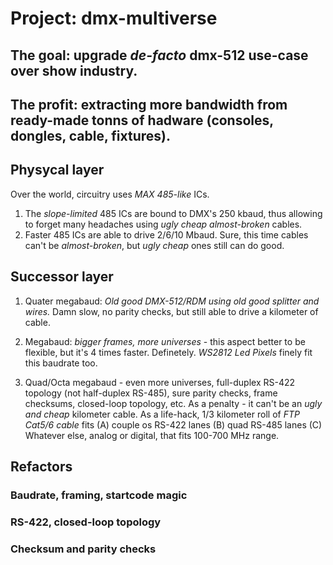 # Project: dmx-multiverse

## The goal: upgrade *de-facto* dmx-512 use-case over show industry.

## The profit: extracting more bandwidth from ready-made tonns of hadware (consoles, dongles, cable, fixtures).

## Physycal layer 

Over the world, circuitry uses *MAX 485-like* ICs. 
1) The *slope-limited* 485 ICs are bound to DMX's 250 kbaud, thus allowing to forget many headaches using *ugly cheap almost-broken* cables.
2) Faster 485 ICs are able to drive 2/6/10 Mbaud. Sure, this time cables can't be *almost-broken*, but *ugly cheap* ones still can do good.

## Successor layer

1) Quater megabaud: *Old good DMX-512/RDM using old good splitter and wires.* Damn slow, no parity checks, but still able to drive a kilometer of cable.

2) Megabaud: *bigger frames, more universes* - this aspect better to be flexible, but it's 4 times faster. Definetely. *WS2812 Led Pixels* finely fit this baudrate too.

3) Quad/Octa megabaud - even more universes, full-duplex RS-422 topology (not half-duplex RS-485), sure parity checks, frame checksums, closed-loop topology, etc. As a penalty - it can't be an *ugly and cheap* kilometer cable. As a life-hack, 1/3 kilometer roll of *FTP Cat5/6 cable* fits (A) couple os RS-422 lanes (B) quad RS-485 lanes (C) Whatever else, analog or digital, that fits 100-700 MHz range. 

## Refactors
### Baudrate, framing, startcode magic
### RS-422, closed-loop topology
### Checksum and parity checks
